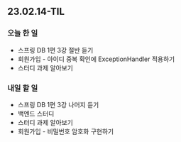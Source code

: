 ## 23.02.14-TIL

### 오늘 한 일
- 스프링 DB 1편 3강 절반 듣기 
- 회원가입 - 아이디 중복 확인에 ExceptionHandler 적용하기
- 스터디 과제 알아보기

### 내일 할 일
- 스프링 DB 1편 3강 나머지 듣기
- 백엔드 스터디 
- 스터디 과제 알아보기
- 회원가입 - 비밀번호 암호화 구현하기
